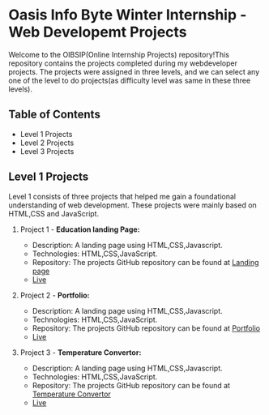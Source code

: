 # Oasis Info Byte Winter Internship - Web Developemt Projects

Welcome to the OIBSIP(Online Internship Projects) repository!This repository contains the projects completed during my webdeveloper projects. The projects were assigned in three levels, and we can select any one of the level to do projects(as difficulty level was same in these three levels).

## Table of Contents
- Level 1 Projects
- Level 2 Projects
- Level 3 Projects

## Level 1 Projects

Level 1 consists of three projects that helped me gain a foundational understanding of web development. These projects were mainly based on HTML,CSS and JavaScript.

1. Project 1 - **Education landing Page:**
   - Description: A landing page using HTML,CSS,Javascript.
   - Technologies: HTML,CSS,JavaScript.
   - Repository: The projects GitHub repository can be found at [Landing page](https://github.com/nikhitareddygade/OIBSIP/tree/main/LandingPage)
   - [Live](http://127.0.0.1:3000/Education%20Landing%20Page/index.html)

2. Project 2 - **Portfolio:**
   - Description: A landing page using HTML,CSS,Javascript.
   - Technologies: HTML,CSS,JavaScript.
   - Repository: The projects GitHub repository can be found at [Portfolio](https://github.com/nikhitareddygade/OIBSIP/tree/main/Portfolio)
   - [Live](http://127.0.0.1:3000/Portfolio/index.html)

3. Project 3 - **Temperature Convertor:**
   - Description: A landing page using HTML,CSS,Javascript.
   - Technologies: HTML,CSS,JavaScript.
   - Repository: The projects GitHub repository can be found at [Temperature Convertor](https://github.com/nikhitareddygade/OIBSIP/tree/main/temperatureconvertor)
   - [Live](http://127.0.0.1:3000/Temperature%20Convertor/index.html)
     
